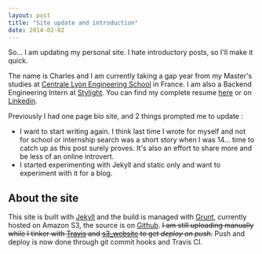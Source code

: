 ```yaml
---
layout: post
title: "Site update and introduction"
date: 2014-02-02
---
```


So... I am updating my personal site. I hate introductory posts, so I'll make it quick.

The name is Charles and I am currently taking a gap year from my Master's studies at [Centrale Lyon Engineering School][ecl] in France. I am also a Backend Engineering Intern at [Stylight][stylight]. You can find my complete resume [here](http://files.lirsac.me/resume/charles_lirsac_resume_01-2013.pdf) or on [Linkedin](http://www.linkedin.com/in/lirsacc).

Previously I had one page bio site, and 2 things prompted me to update :
+ I want to start writing again. I think last time I wrote for myself and not for school or internship search was a short story when I was 14... time to catch up as this post surely proves. It's also an effort to share more and be less of an online introvert.
+ I started experimenting with Jekyll and static only and want to experiment with it for a blog.

## About the site

This site is built with [Jekyll][jekyll] and the build is managed with [Grunt][grunt], currently hosted on Amazon S3, the source is on [Github](https://github.com/lirsacc/lirsac.me). ~~I am still uploading manually while I tinker with [Travis][travis] and [s3_website](https://github.com/laurilehmijoki/s3_website "s3_website") to get *deploy on push*.~~ Push and deploy is now done through git commit hooks and Travis CI.

[ecl]: http://www.ec-lyon.fr/ "Ecole Centrale Lyon"
[travis]: https://travis-ci.org/ "Travis-CI"
[stylight]: http://www.stylight.com/ "Stylight"
[jekyll]: http://jekyllrb.com/ "Jekyll"
[grunt]: http://gruntjs.com/ "Grunt"
